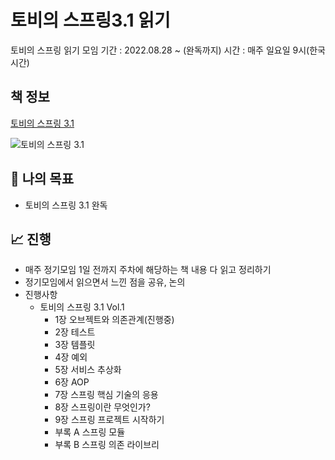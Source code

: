 # 토비의 스프링3.1 읽기
토비의 스프링 읽기 모임
기간 : 2022.08.28 ~ (완독까지)
시간 : 매주 일요일 9시(한국시간)

## 책 정보
[토비의 스프링 3.1](http://www.yes24.com/Product/Goods/7516911)

![토비의 스프링 3.1](https://user-images.githubusercontent.com/61923768/188166955-ae0e1c66-3ffc-4994-a6a1-1f8bea779569.png)


## 📝 나의 목표
- 토비의 스프링 3.1 완독

## 📈 진행
- 매주 정기모임 1일 전까지 주차에 해당하는 책 내용 다 읽고 정리하기
- 정기모임에서 읽으면서 느낀 점을 공유, 논의
- 진행사항
  - 토비의 스프링 3.1 Vol.1
    - 1장 오브젝트와 의존관계(진행중)
    - 2장 테스트
    - 3장 템플릿
    - 4장 예외
    - 5장 서비스 추상화
    - 6장 AOP
    - 7장 스프링 핵심 기술의 응용
    - 8장 스프링이란 무엇인가?
    - 9장 스프링 프로젝트 시작하기
    - 부록 A 스프링 모듈
    - 부록 B 스프링 의존 라이브리

